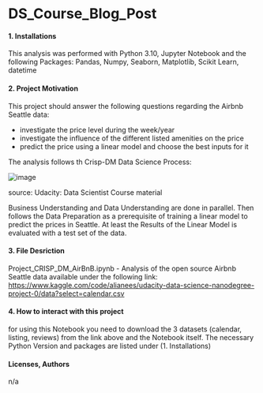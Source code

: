 # DS_Course_Blog_Post

#### 1. Installations

This analysis was performed with Python 3.10, Jupyter Notebook and the following Packages:
Pandas, Numpy, Seaborn, Matplotlib, Scikit Learn, datetime



#### 2. Project Motivation

This project should answer the following questions regarding the Airbnb Seattle data:
- investigate the price level during the week/year
- investigate the influence of the different listed amenities on the price
- predict the price using a linear model and choose the best inputs for it

The analysis follows th Crisp-DM Data Science Process:

![image](https://user-images.githubusercontent.com/123451528/215772328-85627cd7-5c66-42cf-9ef7-61852ed93294.png)

source: Udacity: Data Scientist Course material

Business Understanding and Data Understanding are done in parallel. Then follows the Data Preparation as a prerequisite of training a linear model to predict the prices in Seattle. At least the Results of the Linear Model is evaluated with a test set of the data.

#### 3. File Desriction

Project_CRISP_DM_AirBnB.ipynb - Analysis of the open source Airbnb Seattle data available under the following link:
https://www.kaggle.com/code/alianees/udacity-data-science-nanodegree-project-0/data?select=calendar.csv

#### 4. How to interact with this project

for using this Notebook you need to download the 3 datasets (calendar, listing, reviews) from the link above and the Notebook itself. The necessary Python Version and packages are listed under (1. Installations)

#### Licenses, Authors

n/a
